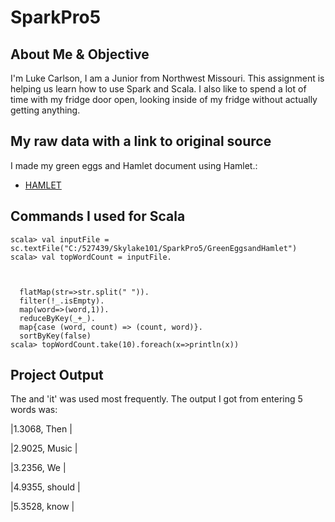 # SparkPro5

## About Me & Objective
I'm Luke Carlson, I am a Junior from Northwest Missouri. This assignment is helping us learn how to use Spark and Scala. I also like to spend a lot of time with my fridge door open, looking inside of my fridge without actually getting anything.

## My raw data with a link to original source
I made my green eggs and Hamlet document using Hamlet.:
- [HAMLET](http://shakespeare.mit.edu/hamlet/full.html "Website for Hamlet")

## Commands I used for Scala
```
scala> val inputFile = sc.textFile("C:/527439/Skylake101/SparkPro5/GreenEggsandHamlet")
scala> val topWordCount = inputFile.



  flatMap(str=>str.split(" ")).
  filter(!_.isEmpty).
  map(word=>(word,1)).
  reduceByKey(_+_).
  map{case (word, count) => (count, word)}.
  sortByKey(false)
scala> topWordCount.take(10).foreach(x=>println(x))
```

## Project Output
The and 'it' was used most frequently. The output I got from entering 5 words was:


|1.3068, Then   |

|2.9025, Music  |

|3.2356, We     |

|4.9355, should |

|5.3528, know   |


